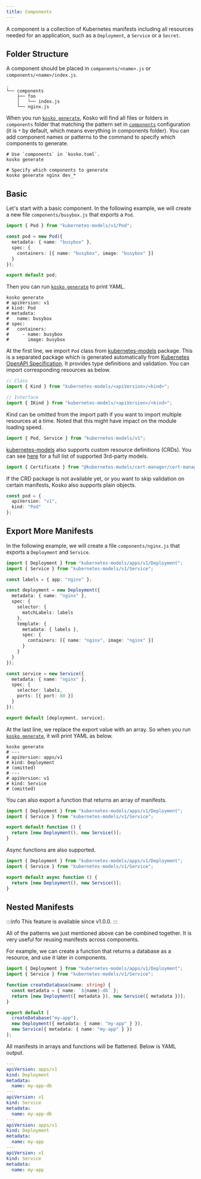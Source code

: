 ```yaml
---
title: Components
---
```


A component is a collection of Kubernetes manifests including all resources needed for an application, such as a `Deployment`, a `Service` or a `Secret`.

## Folder Structure

A component should be placed in `components/<name>.js` or `components/<name>/index.js`.

```shell
.
└── components
    ├── foo
    │   └── index.js
    └── nginx.js
```

When you run [`kosko generate`](cli/generate.md), Kosko will find all files or folders in `components` folder that matching the pattern set in [`components`](configuration.md#components) configuration (it is `*` by default, which means everything in components folder). You can add component names or patterns to the command to specify which components to generate.

```shell
# Use `components` in `kosko.toml`.
kosko generate

# Specify which components to generate
kosko generate nginx dev_*
```

## Basic

Let's start with a basic component. In the following example, we will create a new file `components/busybox.js` that exports a `Pod`.

```ts ts2js
import { Pod } from "kubernetes-models/v1/Pod";

const pod = new Pod({
  metadata: { name: "busybox" },
  spec: {
    containers: [{ name: "busybox", image: "busybox" }]
  }
});

export default pod;
```

Then you can run [`kosko generate`](cli/generate.md) to print YAML.

```shell
kosko generate
# apiVersion: v1
# kind: Pod
# metadata:
#   name: busybox
# spec:
#   containers:
#     - name: busybox
#       image: busybox
```

At the first line, we import `Pod` class from [kubernetes-models] package. This is a separated package which is generated automatically from [Kubernetes OpenAPI Specification](https://github.com/kubernetes/kubernetes/tree/master/api/openapi-spec). It provides type definitions and validation. You can import corresponding resources as below.

```ts
// Class
import { Kind } from "kubernetes-models/<apiVersion>/<kind>";

// Interface
import { IKind } from "kubernetes-models/<apiVersion>/<kind>";
```

Kind can be omitted from the import path if you want to import multiple resources at a time. Noted that this might have impact on the module loading speed.

```ts
import { Pod, Service } from "kubernetes-models/v1";
```

[kubernetes-models] also supports custom resource definitions (CRDs). You can see [here](https://github.com/tommy351/kubernetes-models-ts#3rd-party-models) for a full list of supported 3rd-party models.

```ts
import { Certificate } from "@kubernetes-models/cert-manager/cert-manager.io/v1/Certificate";
```

If the CRD package is not available yet, or you want to skip validation on certain manifests, Kosko also supports plain objects.

```ts
const pod = {
  apiVersion: "v1",
  kind: "Pod"
};
```

## Export More Manifests

In the following example, we will create a file `components/nginx.js` that exports a `Deployment` and `Service`.

```ts ts2js
import { Deployment } from "kubernetes-models/apps/v1/Deployment";
import { Service } from "kubernetes-models/v1/Service";

const labels = { app: "nginx" };

const deployment = new Deployment({
  metadata: { name: "nginx" },
  spec: {
    selector: {
      matchLabels: labels
    },
    template: {
      metadata: { labels },
      spec: {
        containers: [{ name: "nginx", image: "nginx" }]
      }
    }
  }
});

const service = new Service({
  metadata: { name: "nginx" },
  spec: {
    selector: labels,
    ports: [{ port: 80 }]
  }
});

export default [deployment, service];
```

At the last line, we replace the export value with an array. So when you run [`kosko generate`](cli/generate.md), it will print YAML as below.

```shell
kosko generate
# ---
# apiVersion: apps/v1
# kind: Deployment
# (omitted)
# ---
# apiVersion: v1
# kind: Service
# (omitted)
```

You can also export a function that returns an array of manifests.

```ts ts2js
import { Deployment } from "kubernetes-models/apps/v1/Deployment";
import { Service } from "kubernetes-models/v1/Service";

export default function () {
  return [new Deployment(), new Service()];
}
```

Async functions are also supported.

```ts ts2js
import { Deployment } from "kubernetes-models/apps/v1/Deployment";
import { Service } from "kubernetes-models/v1/Service";

export default async function () {
  return [new Deployment(), new Service()];
}
```

## Nested Manifests

:::info
This feature is available since v1.0.0.
:::

[kubernetes-models]: https://github.com/tommy351/kubernetes-models-ts

All of the patterns we just mentioned above can be combined together. It is very useful for reusing manifests across components.

For example, we can create a function that returns a database as a resource, and use it later in components.

```ts ts2js
import { Deployment } from "kubernetes-models/apps/v1/Deployment";
import { Service } from "kubernetes-models/v1/Service";

function createDatabase(name: string) {
  const metadata = { name: `${name}-db` };
  return [new Deployment({ metadata }), new Service({ metadata })];
}

export default [
  createDatabase("my-app"),
  new Deployment({ metadata: { name: "my-app" } }),
  new Service({ metadata: { name: "my-app" } })
];
```

All manifests in arrays and functions will be flattened. Below is YAML output.

```yaml
---
apiVersion: apps/v1
kind: Deployment
metadata:
  name: my-app-db
---
apiVersion: v1
kind: Service
metadata:
  name: my-app-db
---
apiVersion: apps/v1
kind: Deployment
metadata:
  name: my-app
---
apiVersion: v1
kind: Service
metadata:
  name: my-app
```
